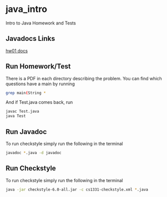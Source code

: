 # java_intro
Intro to Java Homework and Tests

## Javadocs Links
[hw01 docs](https://cdn.jsdelivr.net/gh/alexsaadfalcon/java_intro@master/javadocs/hw01docs/index-all.html)

## Run Homework/Test
There is a PDF in each directory describing the problem.
You can find which questions have a main by running
```bash
grep main(String *
```

And if Test.java comes back, run
```bash
javac Test.java
java Test
```

## Run Javadoc

To run checkstyle simply run the following in the terminal
```bash
javadoc *.java -d javadoc
```

## Run Checkstyle

To run checkstyle simply run the following in the terminal
```bash
java -jar checkstyle-6.0-all.jar -c cs1331-checkstyle.xml *.java
```